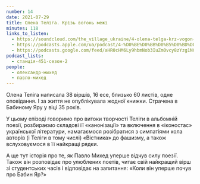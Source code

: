 ```yaml
---
number: 14
date: 2021-07-29
title: Олена Теліга. Крізь вогонь межі
minutes: 118
links_to_listen:
  - https://soundcloud.com/the_village_ukraine/4-olena-telga-krz-vogon-mezh?in=the_village_ukraine/sets/451-a
  - https://podcasts.apple.com/ua/podcast/4-%D0%BE%D0%BB%D0%B5%D0%BD%D0%B0-%D1%82%D0%B5%D0%BB%D1%96%D0%B3%D0%B0-%D0%BA%D1%80%D1%96%D0%B7%D1%8C-%D0%B2%D0%BE%D0%B3%D0%BE%D0%BD%D1%8C-%D0%BC%D0%B5%D0%B6%D1%96/id1536807251?i=1000530384183
  - https://podcasts.google.com/feed/aHR0cHM6Ly9hbmNob3IuZm0vcy8zYzg1NGQ4Yy9wb2RjYXN0L3Jzcw/episode/ZmQwYjEzMzMtZTU1Yi00NjY2LThjYTYtNjhkMzI3ZTVkM2U4?sa=X&ved=0CAUQkfYCahcKEwj4w_mCuPT6AhUAAAAAHQAAAAAQEQ
podcast_lists:
  - станція-451-сезон-2
people:
  - олександр-михед
  - павло-михед
---
```


Олена Теліга написала 38 віршів, 16 есе, близько 60 листів, одне оповідання. І
за життя не опублікувала жодної книжки. Страчена в Бабиному Яру у віці 35
років.

У цьому епізоді говоримо про витоки творчості Теліги в альбомній поезії,
розбираємо складові її «канонізації» та включення в «іконостас» української
літератури, намагаємося розібратися з симпатіями кола авторів (і Теліги в тому
числі) «Вістника» до фашизму, а також вслуховуємося в її найкращі рядки.

А ще тут історія про те, як Павло Михед уперше відчув силу поезії. Також він
розповідає про улюблених поетів, читає свій найкращий вірш зі студентських
часів і відповідає на запитання: «Коли він уперше почув про Бабин Яр?»

